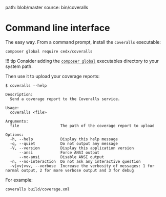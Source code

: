 path: blob/master
source: bin/coveralls

# Command line interface
The easy way. From a command prompt, install the `coveralls` executable:

```shell
composer global require cedx/coveralls
```

!!! tip
    Consider adding the [`composer global`](https://getcomposer.org/doc/03-cli.md#global) executables directory to your system path.

Then use it to upload your coverage reports:

```shell
$ coveralls --help

Description:
  Send a coverage report to the Coveralls service.

Usage:
  coveralls <file>

Arguments:
  file                  The path of the coverage report to upload

Options:
  -h, --help            Display this help message
  -q, --quiet           Do not output any message
  -V, --version         Display this application version
      --ansi            Force ANSI output
      --no-ansi         Disable ANSI output
  -n, --no-interaction  Do not ask any interactive question
  -v|vv|vvv, --verbose  Increase the verbosity of messages: 1 for normal output, 2 for more verbose output and 3 for debug
```

For example:

```shell
coveralls build/coverage.xml
```
